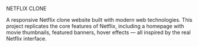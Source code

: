 NETFLIX CLONE

A responsive Netflix clone website built with modern web technologies.
This project replicates the core features of Netflix, including a homepage with movie thumbnails, featured banners, hover effects — all inspired by the real Netflix interface.
